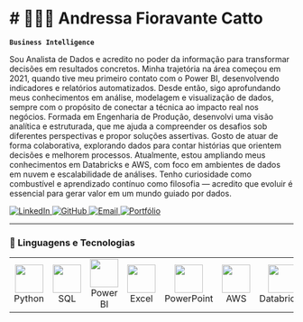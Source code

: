 # # 👩🏻‍💻 Andressa Fioravante Catto

**`Business Intelligence`**

Sou Analista de Dados e acredito no poder da informação para transformar decisões em resultados concretos. Minha trajetória na área começou em 2021, quando tive meu primeiro contato com o Power BI, desenvolvendo indicadores e relatórios automatizados. Desde então, sigo aprofundando meus conhecimentos em análise, modelagem e visualização de dados, sempre com o propósito de conectar a técnica ao impacto real nos negócios.
Formada em Engenharia de Produção, desenvolvi uma visão analítica e estruturada, que me ajuda a compreender os desafios sob diferentes perspectivas e propor soluções assertivas. Gosto de atuar de forma colaborativa, explorando dados para contar histórias que orientem decisões e melhorem processos.
Atualmente, estou ampliando meus conhecimentos em Databricks e AWS, com foco em ambientes de dados em nuvem e escalabilidade de análises. Tenho curiosidade como combustível e aprendizado contínuo como filosofia — acredito que evoluir é essencial para gerar valor em um mundo guiado por dados.

<p align="left">
    <a href="https://www.linkedin.com/in/andressa-catto-48aab6189/">
        <img 
            alt="LinkedIn" 
            title="Conecte comigo no LinkedIn" 
            src="https://img.shields.io/badge/LinkedIn-0077B5?style=for-the-badge&logo=linkedin&logoColor=white"
        />
    </a>
    <a href="https://github.com/andressafcatto">
        <img 
            alt="GitHub" 
            title="Siga meu perfil no GitHub" 
            src="https://custom-icon-badges.demolab.com/github/followers/andressafcatto?color=236ad3&labelColor=1155ba&style=for-the-badge&logo=github&label=Seguidores&logoColor=white"
        />
    </a>
    <a href="mailto:andressafcatto@gmail.com">
        <img
            alt="Email"
            title="Entre em contato por e-mail"
            src="https://img.shields.io/badge/Email-D14836?style=for-the-badge&logo=gmail&logoColor=white"
        />
    </a>
    <a href="https://seuportfolio.com">
        <img
            alt="Portfólio"
            title="Veja meus projetos"
            src="https://img.shields.io/badge/Portfólio-6f42c1?style=for-the-badge&logo=about-dot-me&logoColor=white"
        />
    </a>
</p>

---

### 🤖 Linguagens e Tecnologias

<table>
  <tr align="center">
    <td>
      <img src="https://cdn.jsdelivr.net/gh/devicons/devicon@latest/icons/python/python-original.svg" width="50px" /><br/>
      Python
    </td>
    <td>
      <img src="https://cdn.jsdelivr.net/gh/devicons/devicon@latest/icons/mysql/mysql-original.svg" width="50px" /><br/>
      SQL
    </td>
    <td>
      <img src="https://upload.wikimedia.org/wikipedia/commons/c/cf/New_Power_BI_Logo.svg" width="50px" /><br/>
      Power BI
    </td>
    <td>
      <img src="https://cdn.jsdelivr.net/gh/simple-icons/simple-icons/icons/microsoftexcel.svg" width="50px" /><br/>
      Excel
    </td>
    <td>
      <img src="https://cdn.jsdelivr.net/gh/simple-icons/simple-icons/icons/microsoftpowerpoint.svg" width="50px" /><br/>
      PowerPoint
    </td>
    <td>
      <img src="https://cdn.jsdelivr.net/gh/devicons/devicon@latest/icons/amazonwebservices/amazonwebservices-original-wordmark.svg" width="50px" /><br/>
      AWS
    </td>
    <td>
      <img src="https://upload.wikimedia.org/wikipedia/commons/6/63/Databricks_Logo.png" width="50px" /><br/>
      Databricks
    </td>
  </tr>
</table>


